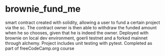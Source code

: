 # brownie_fund_me
smart contract created with solidity, allowing a user to fund a certain project via the sc. The contract owner is then able to withdraw the funded amount when he so chooses, given that he is indeed the owner. Deployed with brownie on local dev environment, goerli testnet and a forked mainnet through alchemy. Project includes unit testing with pytest. Completed as part of freeCodeCamp.org course
